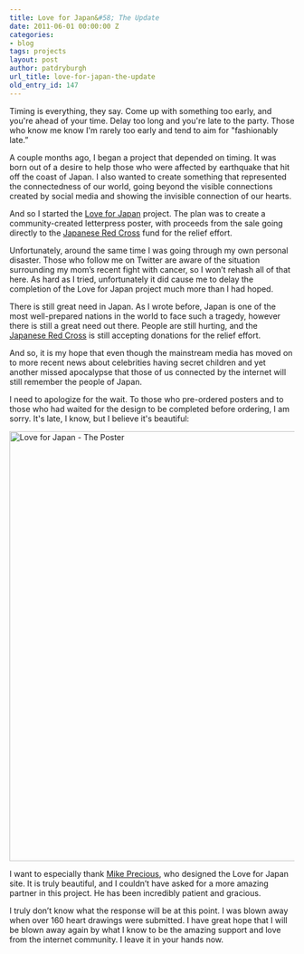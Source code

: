 ```yaml
---
title: Love for Japan&#58; The Update
date: 2011-06-01 00:00:00 Z
categories:
- blog
tags: projects
layout: post
author: patdryburgh
url_title: love-for-japan-the-update
old_entry_id: 147
---
```


Timing is everything, they say. Come up with something too early, and you're ahead of your time. Delay too long and you're late to the party. Those who know me know I'm rarely too early and tend to aim for "fashionably late.”

A couple months ago, I began a project that depended on timing. It was born out of a desire to help those who were affected by earthquake that hit off the coast of Japan. I also wanted to create something that represented the connectedness of our world, going beyond the visible connections created by social media and showing the invisible connection of our hearts.

And so I started the [Love for Japan](http://loveforjapan.com) project. The plan was to create a community-created letterpress poster, with proceeds from the sale going directly to the [Japanese Red Cross](http://www.jrc.or.jp/english/relief/l4/Vcms4_00002070.html) fund for the relief effort.

Unfortunately, around the same time I was going through my own personal disaster. Those who follow me on Twitter are aware of the situation surrounding my mom’s recent fight with cancer, so I won’t rehash all of that here. As hard as I tried, unfortunately it did cause me to delay the completion of the Love for Japan project much more than I had hoped.

There is still great need in Japan. As I wrote before, Japan is one of the most well-prepared nations in the world to face such a tragedy, however there is still a great need out there. People are still hurting, and the [Japanese Red Cross](http://www.jrc.or.jp/english/relief/l4/Vcms4_00002070.html) is still accepting donations for the relief effort.

And so, it is my hope that even though the mainstream media has moved on to more recent news about celebrities having secret children and yet another missed apocalypse that those of us connected by the internet will still remember the people of Japan.

I need to apologize for the wait. To those who pre-ordered posters and to those who had waited for the design to be completed before ordering, I am sorry. It's late, I know, but I believe it's beautiful:

<img src="{{ site.url }}/images/uploads/Love_For_Japan_Poster.jpeg" alt="Love for Japan - The Poster" width="583" height="759"  />

I want to especially thank [Mike Precious](http://mikeprecious.com), who designed the Love for Japan site. It is truly beautiful, and I couldn’t have asked for a more amazing partner in this project. He has been incredibly patient and gracious.

I truly don’t know what the response will be at this point. I was blown away when over 160 heart drawings were submitted. I have great hope that I will be blown away again by what I know to be the amazing support and love from the internet community. I leave it in your hands now.